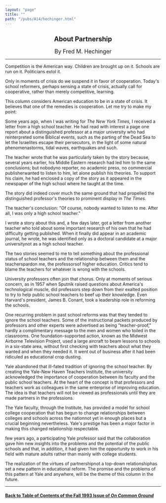 ```yaml
---
layout: "page"
title: ""
path: "/pubs/A14/hechinger.html"
---
```

<main>
<center>
<h2>About Partnership</h2>
<font size="+1">By Fred M. Hechinger</font>
</center><hr/>
Competition is the American way. Children are brought up on it. Schools
are run on it. Politicians extol it.
<p>Only in moments of crisis do we suspend it in favor of cooperation.
Today's school reformers, perhaps sensing a state of crisis, actually call
for cooperative, rather than merely competitive, learning.
</p><p>
This column considers American education to be in a state of crisis. It
believes that one of the remedies is cooperation. Let me try to make my
point:
</p><p>
Some years ago, when I was writing for <i>The New York Times,</i> I
received a letter from a high school teacher. He had read with interest a
page one report about a distinguished professor at a major university who
had reinterpreted some Biblical events, such as the parting of the Dead
Sea to let the Israelites escape their persecutors, in the light of some
natural phenomena­storms, tidal waves, earthquakes and such.
</p><p>
The teacher wrote that he was particularly taken by the story because,
several years earlier, his Middle Eastern research had led him to the same
conclusions; but nobody­no reporter, no academic press, no commercial
publisher­wanted to listen to him, let alone publish his theories. To
support his claim, he had enclosed a copy of the story as it appeared in
the newspaper of the high school where he taught at the time.
</p><p>
The story did indeed cover much the same ground that had propelled the
distinguished professor's theories to prominent display in <i>The
Times.</i>
</p><p>
The teacher's conclusion: "Of course, nobody wanted to listen to me. After
all, I was only a high school teacher."
</p><p>
I wrote a story about this and, a few days later, got a letter from
another teacher who told about some important research of his own that he
had difficulty getting published. When it finally did appear in an
academic journal, he wrote, he was identified only as a doctoral candidate
at a major university­not as a high school teacher.
</p><p>
The two stories seemed to me to tell something about the professional
status of school teachers and the relationship between them and the
teachers­pardon me, the professors­of higher education. Critics
tend to blame the teachers for whatever is wrong with the schools.
</p><p>
University professors often join that chorus. Only at moments of serious
concern, as in 1957 when Sputnik raised questions about America's
technological muscle, did professors step down from their exalted position
to try to help public school teachers to beef up their knowledge. Even
Harvard's president, James B. Conant, took a leadership role in reforming
the schools.
</p><p>
One recurring problem in past school reforms was that they tended to
ignore the school teachers. Some of the instructional packets produced by
professors and other experts were advertised as being "teacher-proof,"
hardly a complimentary message to the men and women who toiled in the
classrooms. One foundation-supported action, known as the Midwest Airborne
Television Project, used a large aircraft to beam lessons to schools in a
six-state area, without first checking with teachers about what they
wanted and when they needed it. It went out of business after it had been
ridiculed as educational crop dusting.
</p><p>
Yale abandoned that ill-fated tradition of ignoring the school teacher. By
creating the Yale-New Haven Teachers Institute, the university
acknowledged the importance of cooperation between its faculty and the
public school teachers. At the heart of the concept is that professors and
teachers work as colleagues in the same enterprise of improving education.
The idea is that teachers will not be viewed as professionals until they
are made partners in the professions.
</p><p>
The Yale faculty, through the Institute, has provided a model for school
college cooperation that has begun to change relationships between
colleges and schools across the nation­not yet in enough places but a
crucial beginning nevertheless. Yale's prestige has been a major factor in
making this changed relationship respectable.
</p><p> few years ago, a participating Yale professor said that the
collaboration gave him new insights into the problems and the potential of
the public schools and that, in addition, it had given him the opportunity
to work in his field with mature adults rather than mainly with college
students.
</p><p>
The realization of the virtues of partnership­not a top-down
relationship­has set a new pattern in educational reform. The promise
and the problems of this pattern at Yale and anywhere, will be the theme
of this column in the future. 
</p><hr/>
<h4><a href=".\">Back to
Table of Contents of the Fall 1993 Issue of <i>On Common
Ground</i></a>
</h4>
</main>